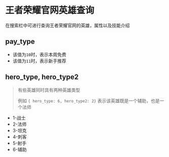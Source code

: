 # 王者荣耀官网英雄查询

在搜索栏中可进行查询王者荣耀官网的英雄，属性以及技能介绍

## pay_type

  - 该值为`10`时，表示本周免费
  - 该值为`11`时，表示新手推荐

## hero_type, hero_type2

  > 有些英雄同时具有两种英雄类型
  >
  > 例如 `{ hero_type: 6, hero_type2: 2}` 表示该英雄既是一个辅助，也是一个法师

  - 1-战士
  - 2-法师
  - 3-坦克
  - 4-刺客
  - 5-射手
  - 6-辅助
